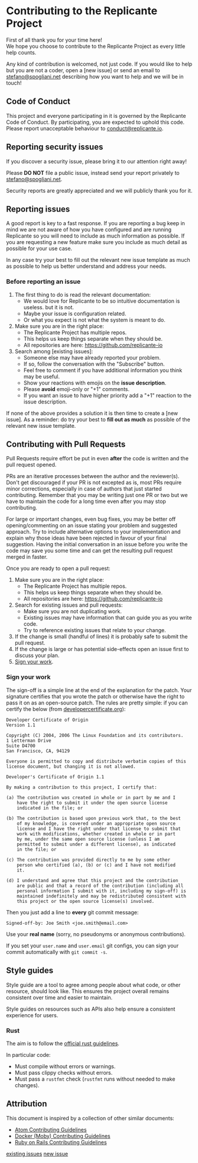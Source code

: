 # Contributing to the Replicante Project

First of all thank you for your time here!  
We hope you choose to contribute to the Replicante Project as every little help counts.

Any kind of contribution is welcomed, not just code.
If you would like to help but you are not a coder, open a [new issue] or send an email to
[stefano@spogliani.net](stefano@spogliani.net) describing how you want to help
and we will be in touch!

## Code of Conduct

This project and everyone participating in it is governed by the Replicante Code of Conduct.
By participating, you are expected to uphold this code.
Please report unacceptable behaviour to [conduct@replicante.io](mailto:conduct@replicante.io).

## Reporting security issues

If you discover a security issue, please bring it to our attention right away!

Please **DO NOT** file a public issue, instead send your report privately to
[stefano@spogliani.net](stefano@spogliani.net).

Security reports are greatly appreciated and we will publicly thank you for it.

## Reporting issues

A good report is key to a fast response.
If you are reporting a bug keep in mind we are not aware of how you have configured and are
running Replicante so you will need to include as much information as possible.
If you are requesting a new feature make sure you include as much detail as possible for your
use case.

In any case try your best to fill out the relevant new issue template as much as possible
to help us better understand and address your needs.

### Before reporting an issue

  1. The first thing to do is read the relevant documentation:
     - We would love for Replicante to be so intuitive documentation is useless. but it is not.
     - Maybe your issue is configuration related.
     - Or what you expect is not what the system is meant to do.
  2. Make sure you are in the right place:
     - The Replicante Project has multiple repos.
     - This helps us keep things separate when they should be.
     - All repositories are here: <https://github.com/replicante-io>
  3. Search among [existing issues]:
     - Someone else may have already reported your problem.
     - If so, follow the conversation with the "Subscribe" button.
     - Feel free to comment if you have additional information you think may be useful.
     - Show your reactions with emojis on the **issue description**.
     - Please **avoid** emoji-only or "+1" comments.
     - If you want an issue to have higher priority add a "+1" reaction to the issue description.

If none of the above provides a solution it is then time to create a [new issue].
As a reminder: do try your best to **fill out as much** as possible of the relevant
new issue template.

## Contributing with Pull Requests

Pull Requests require effort be put in even **after** the code is written and the pull request opened.

PRs are an iterative processes between the author and the reviewer(s).
Don't get discouraged if your PR is not excepted as is, most PRs require minor corrections,
especially in case of authors that just started contributing.
Remember that you may be writing just one PR or two but we have to maintain the code
for a long time even after you may stop contributing.

For large or important changes, even bug fixes, you may be better off
opening/commenting on an issue stating your problem and suggested approach.
Try to include alternative options to your implementation and explain why those
ideas have been rejected in favour of your final suggestion.
Having the initial conversation in an issue before you write the code may save you some time
and can get the resulting pull request merged in faster.

Once you are ready to open a pull request:

  1. Make sure you are in the right place:
     - The Replicante Project has multiple repos.
     - This helps us keep things separate when they should be.
     - All repositories are here: <https://github.com/replicante-io>
  2. Search for existing issues and pull requests:
     - Make sure you are not duplicating work.
     - Existing issues may have information that can guide you as you write code.
     - Try to reference existing issues that relate to your change.
  3. If the change is small (handful of lines) it is probably safe to submit the pull request.
  4. If the change is large or has potential side-effects open an issue first to discuss your plan.
  5. [Sign your work](#sign-your-work).

### Sign your work

The sign-off is a simple line at the end of the explanation for the patch. Your
signature certifies that you wrote the patch or otherwise have the right to pass
it on as an open-source patch. The rules are pretty simple: if you can certify
the below (from [developercertificate.org](https://developercertificate.org/)):

```text
Developer Certificate of Origin
Version 1.1

Copyright (C) 2004, 2006 The Linux Foundation and its contributors.
1 Letterman Drive
Suite D4700
San Francisco, CA, 94129

Everyone is permitted to copy and distribute verbatim copies of this
license document, but changing it is not allowed.

Developer's Certificate of Origin 1.1

By making a contribution to this project, I certify that:

(a) The contribution was created in whole or in part by me and I
    have the right to submit it under the open source license
    indicated in the file; or

(b) The contribution is based upon previous work that, to the best
    of my knowledge, is covered under an appropriate open source
    license and I have the right under that license to submit that
    work with modifications, whether created in whole or in part
    by me, under the same open source license (unless I am
    permitted to submit under a different license), as indicated
    in the file; or

(c) The contribution was provided directly to me by some other
    person who certified (a), (b) or (c) and I have not modified
    it.

(d) I understand and agree that this project and the contribution
    are public and that a record of the contribution (including all
    personal information I submit with it, including my sign-off) is
    maintained indefinitely and may be redistributed consistent with
    this project or the open source license(s) involved.
```

Then you just add a line to **every** git commit message:

```text
Signed-off-by: Joe Smith <joe.smith@email.com>
```

Use your **real name** (sorry, no pseudonyms or anonymous contributions).

If you set your `user.name` and `user.email` git configs, you can sign your
commit automatically with `git commit -s`.

## Style guides

Style guide are a tool to agree among people about what code, or other resource, should look like.
This ensures the project overall remains consistent over time and easier to maintain.

Style guides on resources such as APIs also help ensure a consistent experience for users.

### Rust

The aim is to follow the [official rust guidelines](https://github.com/rust-dev-tools/fmt-rfcs/blob/master/guide/guide.md).

In particular code:

- Must compile without errors or warnings.
- Must pass clippy checks without errors.
- Must pass a `rustfmt` check (`rustfmt` runs without needed to make changes).

## Attribution

This document is inspired by a collection of other similar documents:

- [Atom Contributing Guidelines](https://github.com/atom/atom/blob/master/CONTRIBUTING.md)
- [Docker (Moby) Contributing Guidelines](https://github.com/moby/moby/blob/master/CONTRIBUTING.md)
- [Ruby on Rails Contributing Guidelines](https://github.com/rails/rails/blob/master/CONTRIBUTING.md)

[existing issues](https://github.com/replicante-io/repliagent-mongodb/issues)
[new issue](https://github.com/replicante-io/repliagent-mongodb/issues/new)
